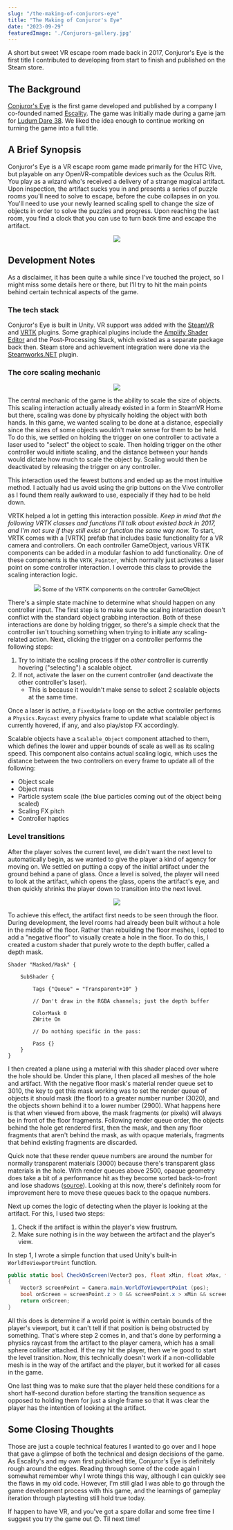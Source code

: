 ```yaml
---
slug: "/the-making-of-conjurors-eye"
title: "The Making of Conjuror's Eye"
date: "2023-09-29"
featuredImage: './Conjurors-gallery.jpg'
---
```


A short but sweet VR escape room made back in 2017, Conjuror's Eye is the first title I contributed to developing from start to finish and published on the Steam store.

<!-- end -->

## The Background

[Conjuror's Eye](https://store.steampowered.com/app/805320/Conjurors_Eye/) is the first game developed and published by a company I co-founded named [Escality](https://escality.ricimon.com). The game was initially made during a game jam for [Ludum Dare 38](https://ldjam.com/events/ludum-dare/38/$19724). We liked the idea enough to continue working on turning the game into a full title.

## A Brief Synopsis

Conjuror's Eye is a VR escape room game made primarily for the HTC Vive, but playable on any OpenVR-compatible devices such as the Oculus Rift. You play as a wizard who's received a delivery of a strange magical artifact. Upon inspection, the artifact sucks you in and presents a series of puzzle rooms you'll need to solve to escape, before the cube collapses in on you. You'll need to use your newly learned scaling spell to change the size of objects in order to solve the puzzles and progress. Upon reaching the last room, you find a clock that you can use to turn back time and escape the artifact.

<div align="center">
    <p style="max-width:635px">
        <img src="./clock.jpg" />
    </p>
</div>

## Development Notes

As a disclaimer, it has been quite a while since I've touched the project, so I might miss some details here or there, but I'll try to hit the main points behind certain technical aspects of the game.

### The tech stack

Conjuror's Eye is built in Unity. VR support was added with the [SteamVR](https://assetstore.unity.com/packages/tools/integration/steamvr-plugin-32647) and [VRTK](https://www.vrtk.io/) plugins. Some graphical plugins include the [Amplify Shader Editor](https://assetstore.unity.com/packages/tools/visual-scripting/amplify-shader-editor-68570) and the Post-Processing Stack, which existed as a separate package back then. Steam store and achievement integration were done via the [Steamworks.NET](https://steamworks.github.io/) plugin.

### The core scaling mechanic

<div align="center">
    <img src="./CE_scaling.gif" />
</div>

The central mechanic of the game is the ability to scale the size of objects. This scaling interaction actually already existed in a form in SteamVR Home but there, scaling was done by physically holding the object with both hands. In this game, we wanted scaling to be done at a distance, especially since the sizes of some objects wouldn't make sense for them to be held. To do this, we settled on holding the trigger on one controller to activate a laser used to "select" the object to scale. Then holding trigger on the other controller would initiate scaling, and the distance between your hands would dictate how much to scale the object by. Scaling would then be deactivated by releasing the trigger on any controller.

This interaction used the fewest buttons and ended up as the most intuitive method. I actually had us avoid using the grip buttons on the Vive controller as I found them really awkward to use, especially if they had to be held down.

VRTK helped a lot in getting this interaction possible. *Keep in mind that the following VRTK classes and functions I'll talk about existed back in 2017, and I'm not sure if they still exist or function the same way now.* To start, VRTK comes with a [VRTK] prefab that includes basic functionality for a VR camera and controllers. On each controller GameObject, various VRTK components can be added in a modular fashion to add functionality. One of these components is the `VRTK_Pointer`, which normally just activates a laser point on some controller interaction. I overrode this class to provide the scaling interaction logic.

<div align="center">
    <p style="max-width:535px;font-size:90%">
        <img src="./controller_inspector.png" />
        Some of the VRTK components on the controller GameObject
    </p>
</div>

There's a simple state machine to determine what should happen on any controller input. The first step is to make sure the scaling interaction doesn't conflict with the standard object grabbing interaction. Both of these interactions are done by holding trigger, so there's a simple check that the controller isn't touching something when trying to initiate any scaling-related action. Next, clicking the trigger on a controller performs the following steps:

1. Try to initiate the scaling process if the *other* controller is currently hovering ("selecting") a scalable object.
2. If not, activate the laser on the current controller (and deactivate the other controller's laser).
    - This is because it wouldn't make sense to select 2 scalable objects at the same time.

Once a laser is active, a `FixedUpdate` loop on the active controller performs a `Physics.Raycast` every physics frame to update what scalable object is currently hovered, if any, and also play/stop FX accordingly.

Scalable objects have a `Scalable_Object` component attached to them, which defines the lower and upper bounds of scale as well as its scaling speed. This component also contains actual scaling logic, which uses the distance between the two controllers on every frame to update all of the following:

- Object scale
- Object mass
- Particle system scale (the blue particles coming out of the object being scaled)
- Scaling FX pitch
- Controller haptics

### Level transitions

After the player solves the current level, we didn't want the next level to automatically begin, as we wanted to give the player a kind of agency for moving on. We settled on putting a copy of the initial artifact under the ground behind a pane of glass. Once a level is solved, the player will need to look at the artifact, which opens the glass, opens the artifact's eye, and then quickly shrinks the player down to transition into the next level.

<div align="center">
    <img src="./level_transition.gif" />
</div>

To achieve this effect, the artifact first needs to be seen through the floor. During development, the level rooms had already been built without a hole in the middle of the floor. Rather than rebuilding the floor meshes, I opted to add a "negative floor" to visually create a hole in the floor. To do this, I created a custom shader that purely wrote to the depth buffer, called a depth mask.

```hlsl
Shader "Masked/Mask" {
 
	SubShader {
 
		Tags {"Queue" = "Transparent+10" }
 
		// Don't draw in the RGBA channels; just the depth buffer
 
		ColorMask 0
		ZWrite On
 
		// Do nothing specific in the pass:
 
		Pass {}
	}
}
```

I then created a plane using a material with this shader placed over where the hole should be. Under this plane, I then placed all meshes of the hole and artifact. With the negative floor mask's material render queue set to 3010, the key to get this mask working was to set the render queue of objects it should mask (the floor) to a greater number number (3020), and the objects shown behind it to a lower number (2900). What happens here is that when viewed from above, the mask fragments (or pixels) will always be in front of the floor fragments. Following render queue order, the objects behind the hole get rendered first, then the mask, and then any floor fragments that aren't behind the mask, as with opaque materials, fragments that behind existing fragments are discarded.

Quick note that these render queue numbers are around the number for normally transparent materials (3000) because there's transparent glass materials in the hole. With render queues above 2500, opaque geometry does take a bit of a performance hit as they become sorted back-to-front and lose shadows ([source](https://forum.unity.com/threads/is-there-a-defined-standard-for-material-render-queues.635980/)). Looking at this now, there's definitely room for improvement here to move these queues back to the opaque numbers.

Next up comes the logic of detecting when the player is looking at the artifact. For this, I used two steps:

1. Check if the artifact is within the player's view frustrum.
2. Make sure nothing is in the way between the artifact and the player's view.

In step 1, I wrote a simple function that used Unity's built-in `WorldToViewportPoint` function.

```csharp
public static bool CheckOnScreen(Vector3 pos, float xMin, float xMax, float yMin, float yMax)
{
    Vector3 screenPoint = Camera.main.WorldToViewportPoint (pos);
    bool onScreen = screenPoint.z > 0 && screenPoint.x > xMin && screenPoint.x < xMax && screenPoint.y > yMin && screenPoint.y < yMax;
    return onScreen;
}

```

All this does is determine if a world point is within certain bounds of the player's viewport, but it can't tell if that position is being obstructed by something. That's where step 2 comes in, and that's done by performing a physics raycast from the artifact to the player camera, which has a small sphere collider attached. If the ray hit the player, then we're good to start the level transition. Now, this technically doesn't work if a non-collidable mesh is in the way of the artifact and the player, but it worked for all cases in the game.

One last thing was to make sure that the player held these conditions for a short half-second duration before starting the transition sequence as opposed to holding them for just a single frame so that it was clear the player has the intention of looking at the artifact.

## Some Closing Thoughts

Those are just a couple technical features I wanted to go over and I hope that gave a glimpse of both the technical and design decisions of the game. As Escality's and my own first published title, Conjuror's Eye is definitely rough around the edges. Reading through some of the code again I somewhat remember why I wrote things this way, although I can quickly see the flaws in my old code. However, I'm still glad I was able to go through the game development process with this game, and the learnings of gameplay iteration through playtesting still hold true today.

If happen to have VR, and you've got a spare dollar and some free time I suggest you try the game out 😊. Til next time!
